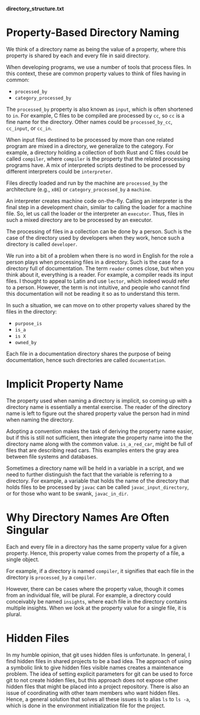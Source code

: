 **directory_structure.txt**

# Property-Based Directory Naming

We think of a directory name as being the value of a property, where this
property is shared by each and every file in said directory.

When developing programs, we use a number of tools that process files. In this
context, these are common property values to think of files having in common:

* `processed_by`
* `category_processed_by`

The `processed_by` property is also known as `input`, which is often shortened
to `in`. For example, C files to be compiled are processed by `cc`, so `cc` is a
fine name for the directory. Other names could be `processed_by_cc`, `cc_input`,
or `cc_in`.

When input files destined to be processed by more than one related program are
mixed in a directory, we generalize to the category. For example, a directory
holding a collection of both Rust and C files could be called `compiler`, where
`compiler` is the property that the related processing programs have. A mix of
interpreted scripts destined to be processed by different interpreters could be
`interpreter`.

Files directly loaded and run by the machine are `processed_by` the architecture
(e.g., `x86`) or `category_processed_by` a `machine`.

An interpreter creates machine code on-the-fly. Calling an interpreter is the
final step in a development chain, similar to calling the loader for a machine
file. So, let us call the loader or the interpreter an `executor`. Thus, files
in such a mixed directory are to be processed by an executor.

The processing of files in a collection can be done by a person. Such is the
case of the directory used by developers when they work, hence such a directory
is called `developer`.

We run into a bit of a problem when there is no word in English for the role a
person plays when processing files in a directory. Such is the case for a
directory full of documentation. The term `reader` comes close, but when you
think about it, everything is a reader. For example, a compiler reads its input
files. I thought to appeal to Latin and use `lector`, which indeed would refer
to a person. However, the term is not intuitive, and people who cannot find this
documentation will not be reading it so as to understand this term.

In such a situation, we can move on to other property values shared by the files
in the directory:

* `purpose_is`
* `is_a`
* `is X`
* `owned_by`

Each file in a documentation directory shares the purpose of being
documentation, hence such directories are called `documentation`.


# Implicit Property Name

The property used when naming a directory is implicit, so coming up with a
directory name is essentially a mental exercise. The reader of the directory
name is left to figure out the shared property value the person had in mind when
naming the directory. 

Adopting a convention makes the task of deriving the property name easier, but
if this is still not sufficient, then integrate the property name into the the
directory name along with the common value.  `is_a_red_car`, might be full of
files that are describing read cars. This examples enters the gray area between
file systems and databases.

Sometimes a directory name will be held in a variable in a script, and we need
to further distinguish the fact that the variable is referring to a
directory. For example, a variable that holds the name of the directory that
holds files to be processed by `javac` can be called `javac_input_directory`, or
for those who want to be swank, `javac_in_dir`.

# Why Directory Names Are Often Singular

Each and every file in a directory has the same property value for a given
property. Hence, this property value comes from the property of a file, 
a single object.

For example, if a directory is named `compiler`, it signifies that each file in
the directory is `processed_by` a `compiler`.

However, there can be cases where the property value, though it comes from an
individual file, will be plural. For example, a directory could conceivably be
named `insights`, where each file in the directory contains multiple
insights. When we look at the property value for a single file, it is plural.

# Hidden Files

In my humble opinion, that git uses hidden files is unfortunate. In general, I
find hidden files in shared projects to be a bad idea. The approach of using a
symbolic link to give hidden files visible names creates a maintenance
problem. The idea of setting explicit parameters for git can be used to force
git to not create hidden files, but this approach does not expose other hidden
files that might be placed into a project repository. There is also an issue of
coordinating with other team members who want hidden files. Hence, a general
solution that solves all these issues is to alias `ls` to `ls -a`, which is done
in the environment initialization file for the project.


<!--  LocalWords:  lector
 -->
